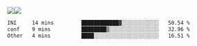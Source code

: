 <div style="display: flex; flex-direction: row;">
<img style="height: auto; width: auto;" class="img" src="https://raw.githubusercontent.com/blazepp/github-stats/master/generated/overview.svg#gh-dark-mode-only" />
<img style="height: auto; width: auto;" class="img" src="https://raw.githubusercontent.com/blazepp/github-stats/master/generated/languages.svg#gh-dark-mode-only" />
</div>

<div style="display: flex; flex-direction: row;">
<!--START_SECTION:waka-->

```txt
INI     14 mins         ████████████▓░░░░░░░░░░░░   50.54 %
conf    9 mins          ████████▒░░░░░░░░░░░░░░░░   32.96 %
Other   4 mins          ████░░░░░░░░░░░░░░░░░░░░░   16.51 %
```

<!--END_SECTION:waka-->
</div>
